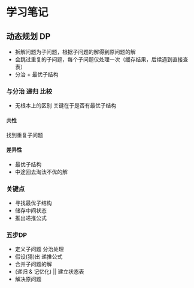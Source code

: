 # 学习笔记


## 动态规划 DP

- 拆解问题为子问题，根据子问题的解得到原问题的解
- 会跳过重复的子问题，每个子问题仅处理一次（缓存结果，后续遇到直接查表）
- 分治 + 最优子结构

### 与分治 递归 比较
- 无根本上的区别 关键在于是否有最优子结构
#### 共性
找到重复子问题
#### 差异性
- 最优子结构
- 中途回去淘汰不优的解
### 关键点
- 寻找最优子结构
- 储存中间状态
- 推出递推公式
### 五步DP
- 定义子问题 分治处理
- 假设(猜)出 递推公式
- 合并子问题的解
- (递归 & 记忆化) || 建立状态表
- 解决原问题